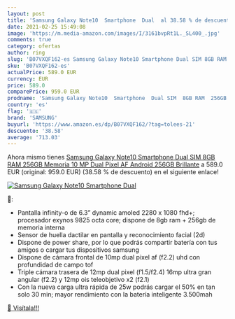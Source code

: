 ```yaml
---
layout: post
title: 'Samsung Galaxy Note10  Smartphone  Dual  al 38.58 % de descuento'
date: 2021-02-25 15:49:08
image: 'https://m.media-amazon.com/images/I/3161bvpRt1L._SL400_.jpg'
comments: true
category: ofertas
author: ring
slug: 'B07VXQF162-es Samsung Galaxy Note10 Smartphone Dual SIM 8GB RAM 256GB...'
sku: 'B07VXQF162-es'
actualPrice: 589.0 EUR
currency: EUR
price: 589.0
comparePrice: 959.0 EUR
prodname: 'Samsung Galaxy Note10  Smartphone  Dual SIM  8GB RAM  256GB Memoria  10 MP Dual Pixel AF   Android  256GB  Brillante'
country: 'es'
flag: '🇪🇸'
brand: 'SAMSUNG'
buyurl: 'https://www.amazon.es/dp/B07VXQF162/?tag=tolees-21'
descuento: '38.58'
average: '713.03'
---
```


Ahora mismo tienes [Samsung Galaxy Note10  Smartphone  Dual SIM  8GB RAM  256GB Memoria  10 MP Dual Pixel AF   Android  256GB  Brillante](https://www.amazon.es/dp/B07VXQF162/?tag=tolees-21) a 589.0 EUR (original: 959.0 EUR) (38.58 %  de descuento) en el siguiente enlace!

[![Samsung Galaxy Note10  Smartphone  Dual ](https://m.media-amazon.com/images/I/3161bvpRt1L._SL400_.jpg)](https://www.amazon.es/dp/B07VXQF162/?tag=tolees-21)

🔎:

- Pantalla infinity-o de 6.3” dynamic amoled 2280 x 1080 fhd+; procesador exynos 9825 octa core; dispone de 8gb ram + 256gb de memoria interna
- Sensor de huella dactilar en pantalla y reconocimiento facial (2d)
- Dispone de power share, por lo que podrás compartir batería con tus amigos o cargar tus dispositivos samsung
- Dispone de cámara frontal de 10mp dual pixel af (f2.2) uhd con profundidad de campo tof
- Triple cámara trasera de 12mp dual pixel (f1.5/f2.4) 16mp ultra gran angular (f2.2) y 12mp ois teleobjetivo x2 (f2.1)
- Con la nueva carga ultra rápida de 25w podrás cargar el 50% en tan solo 30 min; mayor rendimiento con la batería inteligente 3.500mah

[🛒 Visítala!!!](https://www.amazon.es/dp/B07VXQF162/?tag=tolees-21)
